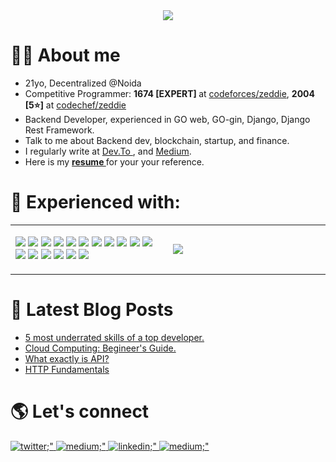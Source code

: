 <div align="center">
  <img src="https://user-images.githubusercontent.com/26124625/119921844-5954fa00-bf8c-11eb-8400-de37098e8973.png" align="center"/>
</div>

# 👨‍🚀 About me

  - 21yo, Decentralized @Noida
  - Competitive Programmer: <strong> 1674 [EXPERT] </strong> at <a href=https://codeforces.com/profile/zeddie  target="_blank"> codeforces/zeddie</a>, <strong> 2004 [5⭐]</strong>  at <a href=https://codechef.com/user/zeddie  target="_blank"> codechef/zeddie</a>
  - Backend Developer, experienced in GO web, GO-gin, Django, Django Rest Framework.
  - Talk to me about Backend dev, blockchain, startup, and finance.
  - I regularly write at <a href="https://dev.to/anubhavitis" target="_blank"> Dev.To </a>, and <a href="http://medium.com/@anubhavitis" target="_blank"> Medium</a>.
  - Here is my <strong> <a href="https://anubhavitis.github.io/Resume/" target="_blank"> resume </a></strong> for your your reference.

# 💪 Experienced with:

<table border="0" table cellspacing="0" cellpadding="0">
 <tr>
    <td width="50%">
      <p align="left">
   <img src=https://img.shields.io/badge/C-00599C?style=for-the-badge&logo=c&logoColor=white /> <img src=https://img.shields.io/badge/C%2B%2B-00599C?style=for-the-badge&logo=c%2B%2B&logoColor=white /> <img src=https://img.shields.io/badge/Go-00ADD8?style=for-the-badge&logo=go&logoColor=white / > <img src=https://img.shields.io/badge/Python-14354C?style=for-the-badge&logo=python&logoColor=white /> <img src=https://img.shields.io/badge/Django-092E20?style=for-the-badge&logo=django&logoColor=white /> <img src=https://img.shields.io/badge/JavaScript-F7DF1E?style=for-the-badge&logo=javascript&logoColor=black /> <img src=https://img.shields.io/badge/MySQL-00000F?style=for-the-badge&logo=mysql&logoColor=white /> <img src=https://img.shields.io/badge/HTML-239120?style=for-the-badge&logo=html5&logoColor=white /> <img src=https://img.shields.io/badge/CSS3-1572B6?style=for-the-badge&logo=css3&logoColor=white / > <img src=https://img.shields.io/badge/Tailwind_CSS-38B2AC?style=for-the-badge&logo=tailwind-css&logoColor=white /> <img src=https://img.shields.io/badge/Netlify-00C7B7?style=for-the-badge&logo=netlify&logoColor=white /> <img src=https://img.shields.io/badge/Heroku-430098?style=for-the-badge&logo=heroku&logoColor=white /> <img src=https://img.shields.io/badge/Microsoft_Azure-0089D6?style=for-the-badge&logo=microsoft-azure&logoColor=white /> <img src=https://img.shields.io/badge/Amazon_AWS-232F3E?style=for-the-badge&logo=amazon-aws&logoColor=white /> <img src="https://img.shields.io/badge/Markdown-000000?style=for-the-badge&logo=markdown&logoColor=white"/> <img src="https://img.shields.io/badge/styled--components-DB7093?style=for-the-badge&logo=styled-components&logoColor=white"/> <img src="https://img.shields.io/badge/SQLite-07405E?style=for-the-badge&logo=sqlite&logoColor=white"/>
</p>
    </td>
    <td width=50%>  
      <img src="https://github-readme-stats.vercel.app/api?username=anubhavitis&show_icons=true&theme=dark" />
    </td>
 </tr>
</table>

# 📝 Latest Blog Posts

- [5 most underrated skills of a top developer.](https://dev.to/anubhavitis/5-most-underrated-skills-of-a-top-developer-bin)
- [Cloud Computing: Begineer's Guide.](https://dev.to/anubhavitis/cloud-computing-beginners-guide-lj7)
- [What exactly is API?](https://dev.to/anubhavitis/apis-for-beginners-34ie)
- [HTTP Fundamentals](https://dev.to/anubhavitis/http-fundamentals-5831)

# 🌎 Let's connect
<div>
  <a href="https://twitter.com/anubhavitis" target="_blank">
    <img src=https://img.shields.io/badge/twitter-%2300acee.svg?&style=for-the-badge&logo=twitter&logoColor=white alt=twitter;" />
  </a>
  <a href="https://dev.to/anubhavitis" target="_blank">
    <img src=https://img.shields.io/badge/dev.to-0A0A0A?style=for-the-badge&logo=dev.to&logoColor=white alt=medium;" />
  </a>
  <a href="https://linkedin.com/in/anubhavitis" target="_blank">
    <img src=https://img.shields.io/badge/LinkedIn-0077B5?style=for-the-badge&logo=linkedin&logoColor=white alt=linkedin;" />
  </a>
  <a href="https://medium.com/@anubhavitis" target="_blank">
    <img src=https://img.shields.io/badge/Medium-12100E?style=for-the-badge&logo=medium&logoColor=white alt=medium;" />
  </a>
</div>
